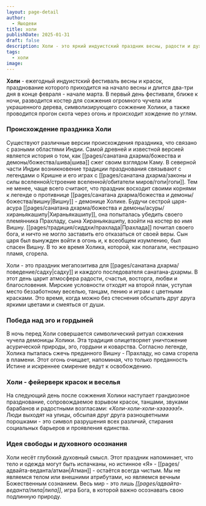 ```yaml
---
layout: page-detail
author:
  - Яшодеви
title: холи
publishDate: 2025-01-31
draft: false
description: Холи - это яркий индуистский праздник весны, радости и духовного очищения, символизирующий победу добра над злом. Он сопровождается сожжением чучела демоницы Холики, а затем массовым весельем с обсыпанием цветными порошками, танцами и песнями, напоминая о спонтанности жизни и единстве всех существ.
tags:
  - холи
image:
---
```

**Холи** - ежегодный индуистский фестиваль весны и красок, празднование которого приходится на начало весны и длится два-три дня в конце февраля - начале марта. В первый день фестиваля, ближе к ночи, разводится костер для сожжения огромного чучела или украшенного дерева, символизирующего сожжение Холики, а также проводится прогон скота через огонь и происходит хождение по углям.  
### Происхождение праздника Холи

Существуют различные версии происхождения праздника, что связано с разными областями Индии. Самой древней и известной версией является история о том, как [[pages/санатана дхарма/божества и демоны/божества/шива|шива]] сжег своим взглядом Каму. В северной части Индии возникновение традиции празднования связывают с легендами о Кришне и его играх с [[pages/санатана дхарма/законы и силы вселенной/строение вселенной/обитатели миров/гопи|гопи]]. Тем не менее, чаще всего считают, что праздник восходит своими корнями к легенде о противнице [[pages/санатана дхарма/божества и демоны/божества/вишну|Вишну]] - демонице Холике. Будучи сестрой царя-асура [[pages/санатана дхарма/божества и демоны/асуры/хираньякашипу|Хираньякашипу]], она попыталась убедить своего племянника Прахладу, сына Хираньякашипу, взойти на костер во имя Вишну. [[pages/традиция/сиддхи/прахлада|Прахлада]] почитал своего бога, и ничто не могло заставить его отказаться от своей веры. Сын царя был вынужден войти в огонь и, к всеобщем изумлению, был спасен Вишну. В то же время Холика, которой, как полагали, нестрашно пламя, сгорела.

Холи - это праздник мегапозитива для [[pages/санатана дхарма/поведение/садху|садху]] и каждого последователя санатана-дхармы. В этот день царит атмосфера радости, счастья, восторга, любви и благословения. Мирские условности отходят на второй план, уступая место беззаботному веселью, танцам, пению и играм с цветными красками. Это время, когда можно без стеснения обсыпать друг друга яркими цветами и смеяться от души.
### Победа над эго и гордыней

В ночь перед Холи совершается символический ритуал сожжения чучела демоницы Холики. Эта традиция олицетворяет уничтожение асурической природы, эго, гордыни и коварства. Согласно легенде, Холика пыталась сжечь преданного Вишну - Прахладу, но сама сгорела в пламени. Этот огонь очищает, напоминая, что только преданность Истине и искреннее смирение ведут к освобождению.

###  Холи - фейерверк красок и веселья

На следующий день после сожжения Холики наступает грандиозное празднование, сопровождаемое взрывом красок, танцами, звуками барабанов и радостными возгласами: _«Холи-холи-холи-хээээээ!»_. Люди выходят на улицы, обсыпая друг друга разноцветными порошками - это символ разрушения всех различий, стирания социальных барьеров и проявления единства.

### Идея свободы и духовного осознания

Холи несёт глубокий духовный смысл. Этот праздник напоминает, что тело и одежда могут быть испачканы, но истинное «Я» - [[pages/адвайта-веданта/атман|Атман]] - остаётся всегда чистым. Мы не являемся телом или внешними атрибутами, но являемся вечным Божественным сознанием. Весь мир - это лишь _[[pages/адвайта-веданта/лила|лила]]_, игра Бога, в которой важно осознавать свою подлинную природу.